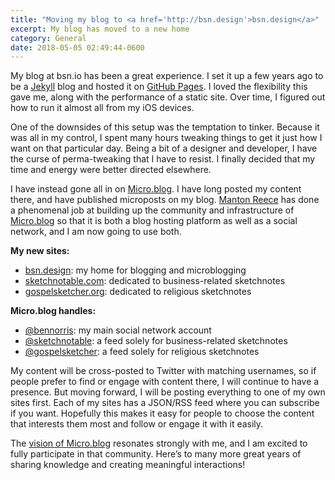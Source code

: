 ```yaml
---
title: "Moving my blog to <a href='http://bsn.design'>bsn.design</a>"
excerpt: My blog has moved to a new home
category: General
date: 2018-05-05 02:49:44-0600
---
```

My blog at bsn.io has been a great experience. I set it up a few years ago to be a [Jekyll](https://jekyllrb.com) blog and hosted it on [GitHub Pages](https://pages.github.com). I loved the flexibility this gave me, along with the performance of a static site. Over time, I figured out how to run it almost all from my iOS devices.

One of the downsides of this setup was the temptation to tinker. Because it was all in my control, I spent many hours tweaking things to get it just how I want on that particular day. Being a bit of a designer and developer, I have the curse of perma-tweaking that I have to resist. I finally decided that my time and energy were better directed elsewhere.

I have instead gone all in on [Micro.blog](https://micro.blog). I have long posted my content there, and have published microposts on my blog. [Manton Reece](https://manton.org) has done a phenomenal job at building up the community and infrastructure of [Micro.blog](https://micro.blog) so that it is both a blog hosting platform as well as a social network, and I am now going to use both.

**My new sites:**
- [bsn.design](https://bsn.design): my home for blogging and microblogging
- [sketchnotable.com](http://sketchnotable.com): dedicated to business-related sketchnotes
- [gospelsketcher.org](http://gospelsketcher.org): dedicated to religious sketchnotes

**Micro.blog handles:**
- [@bennorris](https://micro.blog/bennorris): my main social network account
- [@sketchnotable](https://micro.blog/sketchnotable): a feed solely for business-related sketchnotes
- [@gospelsketcher](https://micro.blog/gospelsketcher): a feed solely for religious sketchnotes

My content will be cross-posted to Twitter with matching usernames, so if people prefer to find or engage with content there, I will continue to have a presence. But moving forward, I will be posting everything to one of my own sites first. Each of my sites has a JSON/RSS feed where you can subscribe if you want. Hopefully this makes it easy for people to choose the content that interests them most and follow or engage it with it easily.

The [vision of Micro.blog](https://help.micro.blog/2015/why-i-created-this/) resonates strongly with me, and I am excited to fully participate in that community. Here’s to many more great years of sharing knowledge and creating meaningful interactions!
